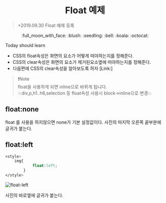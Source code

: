 <h1 align="center">Float 예제</h1>
  
>+2019.09.30 Float 예제 등록
<p align="center">
:full_moon_with_face: :blush: :seedling: :bell: :koala: :octocat:  
</p>

Today should learn
- CSS의 float속성은 화면의 요소가 어떻게 떠야하는지를 정해준다.  
- CSS의 clear속성은 화면의 요소가 제거된요소옆에 떠야하는지를 정해준다.  
- 다음편에 CSS의 clear속성을 알아보도록 하자
[Link:]

>:exclamation:Note  
>float을 사용하게 되면 inline으로 바뀌게 됩니다.  
>:boom:div,p,h1..h6,selection 등 float속성 사용시 block->inline으로 변경:boom:
## **float:none**


float 를 사용을 하지않으면 none가 기본 설정값이다.
사진의 마지막 오른쪽 끝부분에 글귀가 붙는다.  
## **float:left**
```css
<style>
    img{
            float:left;
        }
</style>
```
![float-left](https://user-images.githubusercontent.com/32647144/65856938-c8d0ab80-e39d-11e9-8884-f6e12fd57fce.png)

  
사진의 바로옆에 글귀가 붙는다.  
